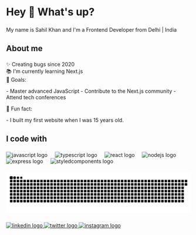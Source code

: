 <h1 align="left">Hey 👋 What's up?</h1>

###

<p align="left">My name is Sahil Khan and I'm a Frontend Developer from Delhi | India</p>

###

<h2 align="left">About me</h2>

###

<p align="left">✨ Creating bugs since 2020<br>📚 I'm currently learning Next.js<br>🎯 Goals:</p>
- Master advanced JavaScript
- Contribute to the Next.js community
- Attend tech conferences
<p align="left"> 🎲 Fun fact: </p>
- I built my first website when I was 15 years old.


###

<h2 align="left">I code with</h2>

###

<div align="left">
  <img src="https://cdn.jsdelivr.net/gh/devicons/devicon/icons/javascript/javascript-original.svg" height="40" alt="javascript logo"  />
  <img width="12" />
  <img src="https://cdn.jsdelivr.net/gh/devicons/devicon/icons/typescript/typescript-original.svg" height="40" alt="typescript logo"  />
  <img width="12" />
  <img src="https://cdn.jsdelivr.net/gh/devicons/devicon/icons/react/react-original.svg" height="40" alt="react logo"  />
  <img width="12" />
  <img src="https://cdn.jsdelivr.net/gh/devicons/devicon/icons/nodejs/nodejs-original.svg" height="40" alt="nodejs logo"  />
  <img width="12" />
  <img src="https://skillicons.dev/icons?i=express" height="40" alt="express logo"  />
  <img width="12" />
  <img src="https://skillicons.dev/icons?i=styledcomponents" height="40" alt="styledcomponents logo"  />
</div>

###

<img src="https://raw.githubusercontent.com/sahiillx/sahiillx/output/snake.svg" alt="Snake animation" />

###

<div align="left">
  <a href="https://www.linkedin.com/in/sahiillx/" target="_blank">
    <img src="https://raw.githubusercontent.com/maurodesouza/profile-readme-generator/master/src/assets/icons/social/linkedin/default.svg" width="52" height="40" alt="linkedin logo"  />
  </a>
  <a href="https://twitter.com/ssahillx" target="_blank">
    <img src="https://raw.githubusercontent.com/maurodesouza/profile-readme-generator/master/src/assets/icons/social/twitter/default.svg" width="52" height="40" alt="twitter logo"  />
  </a>
  <a href="https://www.instagram.com/sahiillx/" target="_blank">
    <img src="https://raw.githubusercontent.com/maurodesouza/profile-readme-generator/master/src/assets/icons/social/instagram/default.svg" width="52" height="40" alt="instagram logo"  />
  </a>
</div>

###
